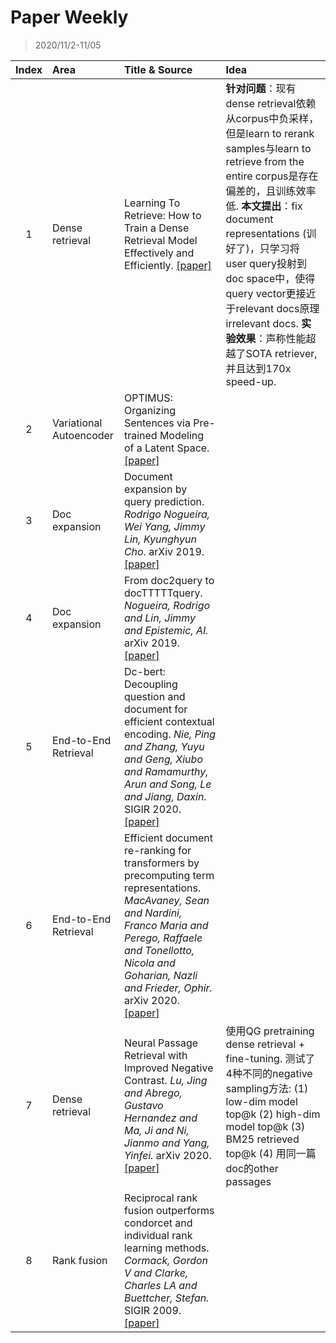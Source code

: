 # Paper Weekly

> 2020/11/2-11/05

|Index|Area|Title & Source|Idea|
|:---:|:--|:-------------|:---|
|1|Dense retrieval|Learning To Retrieve: How to Train a Dense Retrieval Model Effectively and Efficiently. [[paper]](https://arxiv.org/pdf/2010.10469.pdf)|**针对问题**：现有dense retrieval依赖从corpus中负采样，但是learn to rerank samples与learn to retrieve from the entire corpus是存在偏差的，且训练效率低. **本文提出**：fix document representations (训好了)，只学习将user query投射到doc space中，使得query vector更接近于relevant docs原理irrelevant docs. **实验效果**：声称性能超越了SOTA retriever, 并且达到170x speed-up.|
|2|Variational Autoencoder|OPTIMUS: Organizing Sentences via Pre-trained Modeling of a Latent Space. [[paper]](https://arxiv.org/pdf/2004.04092.pdf)|
|3|Doc expansion|Document expansion by query prediction. *Rodrigo Nogueira, Wei Yang, Jimmy Lin, Kyunghyun Cho.* arXiv 2019. [[paper]](https://arxiv.org/pdf/1904.08375.pdf)
|4|Doc expansion|From doc2query to docTTTTTquery. *Nogueira, Rodrigo and Lin, Jimmy and Epistemic, AI.* arXiv 2019. [[paper]](https://cs.uwaterloo.ca/~jimmylin/publications/Nogueira_Lin_2019_docTTTTTquery.pdf)|
|5|End-to-End Retrieval|Dc-bert: Decoupling question and document for efficient contextual encoding. *Nie, Ping and Zhang, Yuyu and Geng, Xiubo and Ramamurthy, Arun and Song, Le and Jiang, Daxin.* SIGIR 2020. [[paper]](https://arxiv.org/pdf/2002.12591.pdf)
|6|End-to-End Retrieval|Efficient document re-ranking for transformers by precomputing term representations. *MacAvaney, Sean and Nardini, Franco Maria and Perego, Raffaele and Tonellotto, Nicola and Goharian, Nazli and Frieder, Ophir.* arXiv 2020. [[paper]](https://arxiv.org/pdf/2004.14255.pdf)|
|7|Dense retrieval|Neural Passage Retrieval with Improved Negative Contrast. *Lu, Jing and Abrego, Gustavo Hernandez and Ma, Ji and Ni, Jianmo and Yang, Yinfei.* arXiv 2020. [[paper]](https://arxiv.org/pdf/2010.12523.pdf)|使用QG pretraining dense retrieval + fine-tuning. 测试了4种不同的negative sampling方法: (1) low-dim model top@k (2) high-dim model top@k (3) BM25 retrieved top@k (4) 用同一篇doc的other passages|
|8|Rank fusion|Reciprocal rank fusion outperforms condorcet and individual rank learning methods. *Cormack, Gordon V and Clarke, Charles LA and Buettcher, Stefan.* SIGIR 2009. [[paper]](https://plg.uwaterloo.ca/~gvcormac/cormacksigir09-rrf.pdf)|
